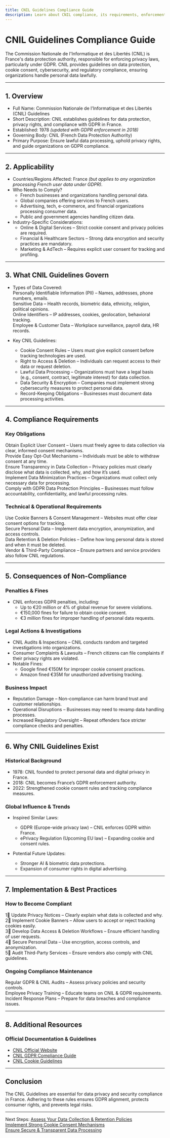 ```yaml
---
title: CNIL Guidelines Compliance Guide
description: Learn about CNIL compliance, its requirements, enforcement, and best practices for data protection and privacy in France.
---
```


# CNIL Guidelines Compliance Guide
The Commission Nationale de l'Informatique et des Libertés (CNIL) is France's data protection authority, responsible for enforcing privacy laws, particularly under GDPR. CNIL provides guidelines on data protection, cookie consent, cybersecurity, and regulatory compliance, ensuring organizations handle personal data lawfully.

---

## 1. Overview
- Full Name: Commission Nationale de l'Informatique et des Libertés (CNIL) Guidelines  
- Short Description: CNIL establishes guidelines for data protection, privacy rights, and compliance with GDPR in France.  
- Established: 1978 *(updated with GDPR enforcement in 2018)*  
- Governing Body: CNIL (French Data Protection Authority)  
- Primary Purpose: Ensure lawful data processing, uphold privacy rights, and guide organizations on GDPR compliance.  

---

## 2. Applicability
- Countries/Regions Affected: France *(but applies to any organization processing French user data under GDPR).*  
- Who Needs to Comply?  
  - French businesses and organizations handling personal data.  
  - Global companies offering services to French users.  
  - Advertising, tech, e-commerce, and financial organizations processing consumer data.  
  - Public and government agencies handling citizen data.  
- Industry-Specific Considerations:  
  - Online & Digital Services – Strict cookie consent and privacy policies are required.  
  - Financial & Healthcare Sectors – Strong data encryption and security practices are mandatory.  
  - Marketing & AdTech – Requires explicit user consent for tracking and profiling.  

---

## 3. What CNIL Guidelines Govern
- Types of Data Covered:  
   Personally Identifiable Information (PII) – Names, addresses, phone numbers, emails.  
   Sensitive Data – Health records, biometric data, ethnicity, religion, political opinions.  
   Online Identifiers – IP addresses, cookies, geolocation, behavioral tracking.  
   Employee & Customer Data – Workplace surveillance, payroll data, HR records.  

- Key CNIL Guidelines:  
  - Cookie Consent Rules – Users must give explicit consent before tracking technologies are used.  
  - Right to Access & Deletion – Individuals can request access to their data or request deletion.  
  - Lawful Data Processing – Organizations must have a legal basis (e.g., consent, contract, legitimate interest) for data collection.  
  - Data Security & Encryption – Companies must implement strong cybersecurity measures to protect personal data.  
  - Record-Keeping Obligations – Businesses must document data processing activities.  

---

## 4. Compliance Requirements
### Key Obligations
 Obtain Explicit User Consent – Users must freely agree to data collection via clear, informed consent mechanisms.  
 Provide Easy Opt-Out Mechanisms – Individuals must be able to withdraw consent at any time.  
 Ensure Transparency in Data Collection – Privacy policies must clearly disclose what data is collected, why, and how it’s used.  
 Implement Data Minimization Practices – Organizations must collect only necessary data for processing.  
 Comply with GDPR Data Protection Principles – Businesses must follow accountability, confidentiality, and lawful processing rules.  

### Technical & Operational Requirements
 Use Cookie Banners & Consent Management – Websites must offer clear consent options for tracking.  
 Secure Personal Data – Implement data encryption, anonymization, and access controls.  
 Data Retention & Deletion Policies – Define how long personal data is stored and when it must be deleted.  
 Vendor & Third-Party Compliance – Ensure partners and service providers also follow CNIL regulations.  

---

## 5. Consequences of Non-Compliance
### Penalties & Fines
- CNIL enforces GDPR penalties, including:  
  - Up to €20 million or 4% of global revenue for severe violations.  
  - €150,000 fines for failure to obtain cookie consent.  
  - €3 million fines for improper handling of personal data requests.  

### Legal Actions & Investigations
- CNIL Audits & Inspections – CNIL conducts random and targeted investigations into organizations.  
- Consumer Complaints & Lawsuits – French citizens can file complaints if their privacy rights are violated.  
- Notable Fines:  
  - Google fined €150M for improper cookie consent practices.  
  - Amazon fined €35M for unauthorized advertising tracking.  

### Business Impact
- Reputation Damage – Non-compliance can harm brand trust and customer relationships.  
- Operational Disruptions – Businesses may need to revamp data handling processes.  
- Increased Regulatory Oversight – Repeat offenders face stricter compliance checks and penalties.  

---

## 6. Why CNIL Guidelines Exist
### Historical Background
- 1978: CNIL founded to protect personal data and digital privacy in France.  
- 2018: CNIL becomes France’s GDPR enforcement authority.  
- 2022: Strengthened cookie consent rules and tracking compliance measures.  

### Global Influence & Trends
- Inspired Similar Laws:  
  - GDPR (Europe-wide privacy law) – CNIL enforces GDPR within France.  
  - ePrivacy Regulation (Upcoming EU law) – Expanding cookie and consent rules.  

- Potential Future Updates:  
  - Stronger AI & biometric data protections.  
  - Expansion of consumer rights in digital advertising.  

---

## 7. Implementation & Best Practices
### How to Become Compliant
1⃣ Update Privacy Notices – Clearly explain what data is collected and why.  
2⃣ Implement Cookie Banners – Allow users to accept or reject tracking cookies easily.  
3⃣ Develop Data Access & Deletion Workflows – Ensure efficient handling of user requests.  
4⃣ Secure Personal Data – Use encryption, access controls, and anonymization.  
5⃣ Audit Third-Party Services – Ensure vendors also comply with CNIL guidelines.  

### Ongoing Compliance Maintenance
 Regular GDPR & CNIL Audits – Assess privacy policies and security controls.  
 Employee Privacy Training – Educate teams on CNIL & GDPR requirements.  
 Incident Response Plans – Prepare for data breaches and compliance issues.  

---

## 8. Additional Resources
### Official Documentation & Guidelines
- [ CNIL Official Website](https://www.cnil.fr/en/home)  
- [ CNIL GDPR Compliance Guide](https://www.cnil.fr/en/gdpr-toolkit)  
- [ CNIL Cookie Guidelines](https://www.cnil.fr/en/cookies-and-other-trackers)  

---

## Conclusion
The CNIL Guidelines are essential for data privacy and security compliance in France. Adhering to these rules ensures GDPR alignment, protects consumer rights, and prevents legal risks.

---

 Next Steps:
 [Assess Your Data Collection & Retention Policies](#)  
 [Implement Strong Cookie Consent Mechanisms](#)  
 [Ensure Secure & Transparent Data Processing](#)  

